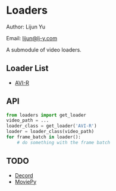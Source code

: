 # Loaders

Author: Lijun Yu

Email: lijun@lj-y.com

A submodule of video loaders.

## Loader List

* [AVI-R](https://pypi.org/project/avi-r/)

## API

```python
from loaders import get_loader
video_path = ...
loader_class = get_loader('AVI-R')
loader = loader_class(video_path)
for frame_batch in loader():
    # do something with the frame batch
```

## TODO

* [Decord](https://github.com/dmlc/decord)
* [MoviePy](https://pypi.org/project/moviepy/)
